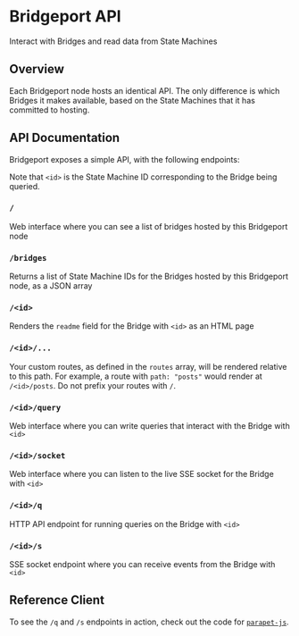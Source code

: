 # Bridgeport API

Interact with Bridges and read data from State Machines

## Overview

Each Bridgeport node hosts an identical API. The only difference is which Bridges it makes available, based on the State Machines that it has committed to hosting.

## API Documentation

Bridgeport exposes a simple API, with the following endpoints:

Note that `<id>` is the State Machine ID corresponding to the Bridge being queried.

### `/`

Web interface where you can see a list of bridges hosted by this Bridgeport node

### `/bridges`

Returns a list of State Machine IDs for the Bridges hosted by this Bridgeport node, as a JSON array

### `/<id>`

Renders the `readme` field for the Bridge with `<id>` as an HTML page

### `/<id>/...`

Your custom routes, as defined in the `routes` array, will be rendered relative to this path. For example, a route with `path: "posts"` would render at `/<id>/posts`. Do not prefix your routes with `/`.

### `/<id>/query`

Web interface where you can write queries that interact with the Bridge with `<id>`

### `/<id>/socket`

Web interface where you can listen to the live SSE socket for the Bridge with `<id>`

### `/<id>/q`

HTTP API endpoint for running queries on the Bridge with `<id>`

### `/<id>/s`

SSE socket endpoint where you can receive events from the Bridge with `<id>`

## Reference Client

To see the `/q` and `/s` endpoints in action, check out the code for [`parapet-js`](https://github.com/p2ppsr/parapet).

